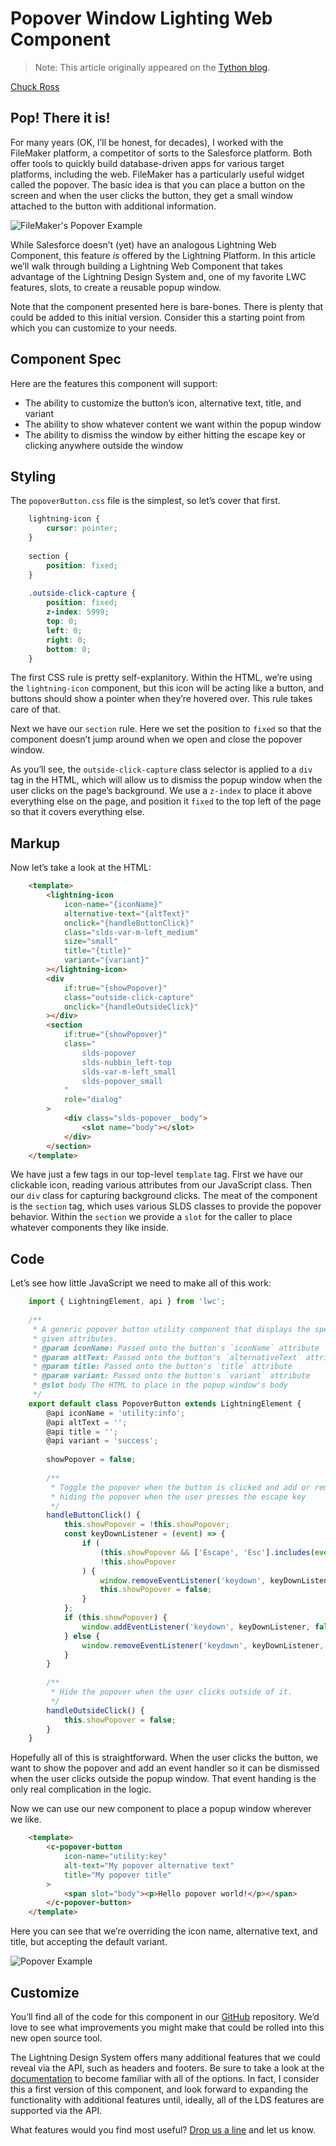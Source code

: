# Popover Window Lighting Web Component

> Note: This article originally appeared on the [Tython blog](https://tython.co/salesforce/lightning%20web%20components/2024/01/12/popup-window.html).

[Chuck Ross](https://www.tython.co/)

Pop! There it is!
-----------------

For many years (OK, I’ll be honest, for decades), I worked with the FileMaker platform, a competitor of sorts to the Salesforce platform. Both offer tools to quickly build database-driven apps for various target platforms, including the web. FileMaker has a particularly useful widget called the popover. The basic idea is that you can place a button on the screen and when the user clicks the button, they get a small window attached to the button with additional information.

![FileMaker's Popover Example](https://tython.co/images/2024-01-12-fm-popover.png)

While Salesforce doesn’t (yet) have an analogous Lightning Web Component, this feature _is_ offered by the Lightning Platform. In this article we’ll walk through building a Lightning Web Component that takes advantage of the Lightning Design System and, one of my favorite LWC features, slots, to create a reusable popup window.

Note that the component presented here is bare-bones. There is plenty that could be added to this initial version. Consider this a starting point from which you can customize to your needs.

Component Spec
--------------

Here are the features this component will support:

*   The ability to customize the button’s icon, alternative text, title, and variant
*   The ability to show whatever content we want within the popup window
*   The ability to dismiss the window by either hitting the escape key or clicking anywhere outside the window

Styling
-------

The `popoverButton.css` file is the simplest, so let’s cover that first.
```css
    lightning-icon {
        cursor: pointer;
    }
    
    section {
        position: fixed;
    }
    
    .outside-click-capture {
        position: fixed;
        z-index: 5999;
        top: 0;
        left: 0;
        right: 0;
        bottom: 0;
    }
```    

The first CSS rule is pretty self-explanitory. Within the HTML, we’re using the `lightning-icon` component, but this icon will be acting like a button, and buttons should show a pointer when they’re hovered over. This rule takes care of that.

Next we have our `section` rule. Here we set the position to `fixed` so that the component doesn’t jump around when we open and close the popover window.

As you’ll see, the `outside-click-capture` class selector is applied to a `div` tag in the HTML, which will allow us to dismiss the popup window when the user clicks on the page’s background. We use a `z-index` to place it above everything else on the page, and position it `fixed` to the top left of the page so that it covers everything else.

Markup
------

Now let’s take a look at the HTML:
```html
    <template>
        <lightning-icon
            icon-name="{iconName}"
            alternative-text="{altText}"
            onclick="{handleButtonClick}"
            class="slds-var-m-left_medium"
            size="small"
            title="{title}"
            variant="{variant}"
        ></lightning-icon>
        <div
            if:true="{showPopover}"
            class="outside-click-capture"
            onclick="{handleOutsideClick}"
        ></div>
        <section
            if:true="{showPopover}"
            class="
                slds-popover
                slds-nubbin_left-top
                slds-var-m-left_small
                slds-popover_small
            "
            role="dialog"
        >
            <div class="slds-popover__body">
                <slot name="body"></slot>
            </div>
        </section>
    </template>
```    

We have just a few tags in our top-level `template` tag. First we have our clickable icon, reading various attributes from our JavaScript class. Then our `div` class for capturing background clicks. The meat of the component is the `section` tag, which uses various SLDS classes to provide the popover behavior. Within the `section` we provide a `slot` for the caller to place whatever components they like inside.

Code
----

Let’s see how little JavaScript we need to make all of this work:
```javascript
    import { LightningElement, api } from 'lwc';
    
    /**
     * A generic popover button utility component that displays the specified icon name with the
     * given attributes.
     * @param iconName: Passed onto the button's `iconName` attribute
     * @param altText: Passed onto the button's `alternativeText` attribute
     * @param title: Passed onto the button's `title` attribute
     * @param variant: Passed onto the button's `variant` attribute
     * @slot body The HTML to place in the popup window's body
     */
    export default class PopoverButton extends LightningElement {
        @api iconName = 'utility:info';
        @api altText = '';
        @api title = '';
        @api variant = 'success';
    
        showPopover = false;
    
        /**
         * Toggle the popover when the button is clicked and add or remove an event listener for
         * hiding the popover when the user presses the escape key
         */
        handleButtonClick() {
            this.showPopover = !this.showPopover;
            const keyDownListener = (event) => {
                if (
                    (this.showPopover && ['Escape', 'Esc'].includes(event.key)) ||
                    !this.showPopover
                ) {
                    window.removeEventListener('keydown', keyDownListener, false);
                    this.showPopover = false;
                }
            };
            if (this.showPopover) {
                window.addEventListener('keydown', keyDownListener, false);
            } else {
                window.removeEventListener('keydown', keyDownListener, false);
            }
        }
    
        /**
         * Hide the popover when the user clicks outside of it.
         */
        handleOutsideClick() {
            this.showPopover = false;
        }
    }
```    

Hopefully all of this is straightforward. When the user clicks the button, we want to show the popover and add an event handler so it can be dismissed when the user clicks outside the popup window. That event handing is the only real complication in the logic.

Now we can use our new component to place a popup window wherever we like.
```html
    <template>
        <c-popover-button
            icon-name="utility:key"
            alt-text="My popover alternative text"
            title="My popover title"
        >
            <span slot="body"><p>Hello popover world!</p></span>
        </c-popover-button>
    </template>
```

Here you can see that we’re overriding the icon name, alternative text, and title, but accepting the default variant.

![Popover Example](https://tython.co/images/2024-01-12-popover.png)

Customize
---------

You’ll find all of the code for this component in our [GitHub](https://github.com/tythonco/lwc-popover-window) repository. We’d love to see what improvements you might make that could be rolled into this new open source tool.

The Lightning Design System offers many additional features that we could reveal via the API, such as headers and footers. Be sure to take a look at the [documentation](https://www.lightningdesignsystem.com/components/popovers/) to become familiar with all of the options. In fact, I consider this a first version of this component, and look forward to expanding the functionality with additional features until, ideally, all of the LDS features are supported via the API.

What features would you find most useful? [Drop us a line](mailto:support@tython.co?subject=Popup%20Window%20Article) and let us know.
